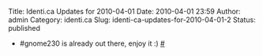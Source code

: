 Title: Identi.ca Updates for 2010-04-01
Date: 2010-04-01 23:59
Author: admin
Category: identi.ca
Slug: identi-ca-updates-for-2010-04-01-2
Status: published

- \#gnome230 is already out there, enjoy it :) [\#](http://identi.ca/notice/26804183)
